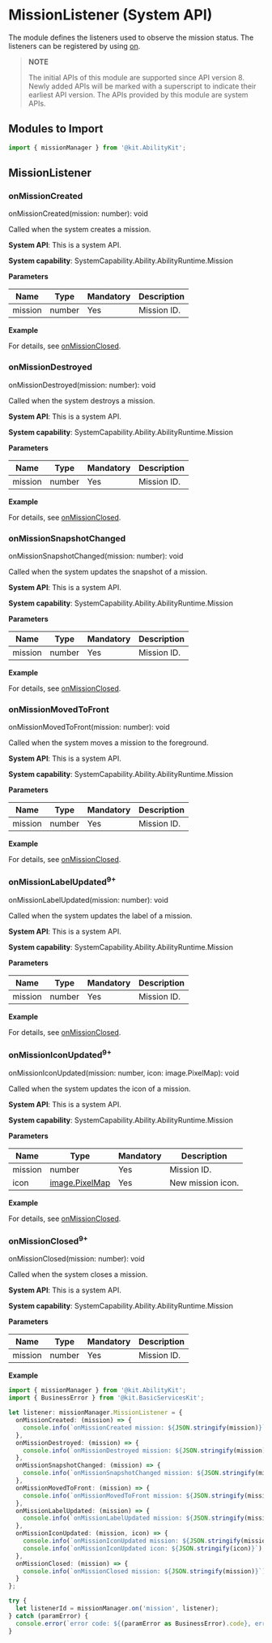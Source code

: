 # MissionListener (System API)

<!--Kit: Ability Kit-->
<!--Subsystem: Ability-->
<!--Owner: @littlejerry1-->
<!--Designer: @ccllee1-->
<!--Tester: @lixueqing513-->
<!--Adviser: @huipeizi-->

The module defines the listeners used to observe the mission status. The listeners can be registered by using [on](js-apis-app-ability-missionManager-sys.md#missionmanageronmission).

> **NOTE**
> 
> The initial APIs of this module are supported since API version 8. Newly added APIs will be marked with a superscript to indicate their earliest API version.
> The APIs provided by this module are system APIs.

## Modules to Import

```ts
import { missionManager } from '@kit.AbilityKit';
```

## MissionListener

### onMissionCreated

onMissionCreated(mission: number): void

Called when the system creates a mission.

**System API**: This is a system API.

**System capability**: SystemCapability.Ability.AbilityRuntime.Mission

**Parameters**

| Name| Type| Mandatory| Description|
| -------- | -------- | -------- | -------- |
| mission | number | Yes| Mission ID.|

**Example**

For details, see [onMissionClosed](#onmissionclosed9).

### onMissionDestroyed

onMissionDestroyed(mission: number): void

Called when the system destroys a mission.

**System API**: This is a system API.

**System capability**: SystemCapability.Ability.AbilityRuntime.Mission

**Parameters**

| Name| Type| Mandatory| Description|
| -------- | -------- | -------- | -------- |
| mission | number | Yes| Mission ID.|

**Example**

For details, see [onMissionClosed](#onmissionclosed9).

### onMissionSnapshotChanged

onMissionSnapshotChanged(mission: number): void

Called when the system updates the snapshot of a mission.

**System API**: This is a system API.

**System capability**: SystemCapability.Ability.AbilityRuntime.Mission

**Parameters**

| Name| Type| Mandatory| Description|
| -------- | -------- | -------- | -------- |
| mission | number | Yes| Mission ID.|

**Example**

For details, see [onMissionClosed](#onmissionclosed9).

### onMissionMovedToFront

onMissionMovedToFront(mission: number): void

Called when the system moves a mission to the foreground.

**System API**: This is a system API.

**System capability**: SystemCapability.Ability.AbilityRuntime.Mission

**Parameters**

| Name| Type| Mandatory| Description|
| -------- | -------- | -------- | -------- |
| mission | number | Yes| Mission ID.|

**Example**

For details, see [onMissionClosed](#onmissionclosed9).

### onMissionLabelUpdated<sup>9+</sup>

onMissionLabelUpdated(mission: number): void

Called when the system updates the label of a mission.

**System API**: This is a system API.

**System capability**: SystemCapability.Ability.AbilityRuntime.Mission

**Parameters**

| Name| Type| Mandatory| Description|
| -------- | -------- | -------- | -------- |
| mission | number | Yes| Mission ID.|

**Example**

For details, see [onMissionClosed](#onmissionclosed9).

### onMissionIconUpdated<sup>9+</sup>

onMissionIconUpdated(mission: number, icon: image.PixelMap): void

Called when the system updates the icon of a mission.

**System API**: This is a system API.

**System capability**: SystemCapability.Ability.AbilityRuntime.Mission

**Parameters**

| Name| Type| Mandatory| Description|
| -------- | -------- | -------- | -------- |
| mission | number | Yes| Mission ID.|
| icon | [image.PixelMap](../apis-image-kit/js-apis-image.md#pixelmap7) | Yes| New mission icon.|

**Example**

For details, see [onMissionClosed](#onmissionclosed9).

### onMissionClosed<sup>9+</sup>

onMissionClosed(mission: number): void

Called when the system closes a mission.

**System API**: This is a system API.

**System capability**: SystemCapability.Ability.AbilityRuntime.Mission

**Parameters**

| Name| Type| Mandatory| Description|
| -------- | -------- | -------- | -------- |
| mission | number | Yes| Mission ID.|

**Example**
```ts
import { missionManager } from '@kit.AbilityKit';
import { BusinessError } from '@kit.BasicServicesKit';

let listener: missionManager.MissionListener = {
  onMissionCreated: (mission) => {
    console.info(`onMissionCreated mission: ${JSON.stringify(mission)}`);
  },
  onMissionDestroyed: (mission) => {
    console.info(`onMissionDestroyed mission: ${JSON.stringify(mission)}`);
  },
  onMissionSnapshotChanged: (mission) => {
    console.info(`onMissionSnapshotChanged mission: ${JSON.stringify(mission)}`);
  },
  onMissionMovedToFront: (mission) => {
    console.info(`onMissionMovedToFront mission: ${JSON.stringify(mission)}`);
  },
  onMissionLabelUpdated: (mission) => {
    console.info(`onMissionLabelUpdated mission: ${JSON.stringify(mission)}`);
  },
  onMissionIconUpdated: (mission, icon) => {
    console.info(`onMissionIconUpdated mission: ${JSON.stringify(mission)}`);
    console.info(`onMissionIconUpdated icon: ${JSON.stringify(icon)}`);
  },
  onMissionClosed: (mission) => {
    console.info(`onMissionClosed mission: ${JSON.stringify(mission)}`);
  }
};

try {
  let listenerId = missionManager.on('mission', listener);
} catch (paramError) {
  console.error(`error code: ${(paramError as BusinessError).code}, error msg: ${(paramError as BusinessError).message}`);
}
```
